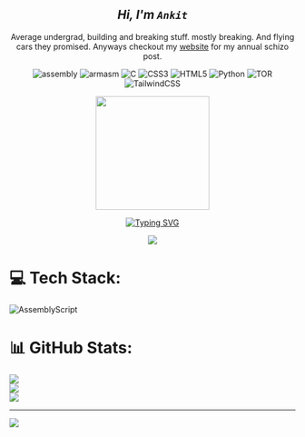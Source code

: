 <div align="center">

  
## **_Hi, I'm `Ankit`_**



Average undergrad, building and breaking stuff. mostly breaking. And flying cars they promised.
Anyways checkout my [website](https://m3rcurylake.pages.dev/) for my annual schizo post.


![assembly](https://img.shields.io/badge/x86~64%20Assembly-grey?style=for-the-badge&logo=assemblyscript)
![armasm](https://img.shields.io/badge/ARM~ASM-yellow?style=for-the-badge&logo=assemblyscript)
![C](https://img.shields.io/badge/c-%2300599C.svg?style=for-the-badge&logo=c&logoColor=white) ![CSS3](https://img.shields.io/badge/css3-%231572B6.svg?style=for-the-badge&logo=css3&logoColor=white) ![HTML5](https://img.shields.io/badge/html5-%23E34F26.svg?style=for-the-badge&logo=html5&logoColor=white) ![Python](https://img.shields.io/badge/python-3670A0?style=for-the-badge&logo=python&logoColor=ffdd54) ![TOR](https://img.shields.io/badge/tor-%237E4798.svg?style=for-the-badge&logo=tor-project&logoColor=white) ![TailwindCSS](https://img.shields.io/badge/tailwindcss-%2338B2AC.svg?style=for-the-badge&logo=tailwind-css&logoColor=white)


<a href="https://github.com/anuraghazra/github-readme-stats">
  <img height=200 align="center" src="https://github-readme-stats.vercel.app/api?username=m3rcurylake&show_icons=true&theme=material-palenight" />

[![Typing SVG](https://readme-typing-svg.demolab.com?font=Ubuntu&size=14&duration=2700&pause=1000&color=9FF700&center=true&vCenter=true&random=true&width=435&lines=%22The+ceiling+hummed+Morse+code+about+unpaid+taxes.%22;%22My+left+sock+keeps+whispering+stock+market+tips+to+the+toaster.%22;%22A+giraffe+just+ordered+three+espressos+and+left+without+paying.%22;%22Bananas+are+just+moons+practicing+cosplay.%22;%22I+sneezed%2C+and+the+refrigerator+applauded+politely.%22;%22Time+is+just+soup+someone+forgot+to+stir.%22;%22Your+shadow+filed+a+restraining+order+against+the+mirror.%22)](https://git.io/typing-svg)

![](https://komarev.com/ghpvc/?username=m3rcurylake)


</div>



# 💻 Tech Stack:
![AssemblyScript](https://img.shields.io/badge/assembly%20script-%23000000.svg?style=for-the-badge&logo=assemblyscript&logoColor=white)
# 📊 GitHub Stats:
![](https://github-readme-stats.vercel.app/api?username=m34furys&theme=dark&hide_border=false&include_all_commits=false&count_private=false)<br/>
![](https://nirzak-streak-stats.vercel.app/?user=m34furys&theme=dark&hide_border=false)<br/>
![](https://github-readme-stats.vercel.app/api/top-langs/?username=m34furys&theme=dark&hide_border=false&include_all_commits=false&count_private=false&layout=compact)

---
[![](https://visitcount.itsvg.in/api?id=m34furys&icon=0&color=0)](https://visitcount.itsvg.in)

<!-- Proudly created with GPRM ( https://gprm.itsvg.in ) -->


<!---
M3rcuryLake/M3rcuryLake is a ✨ special ✨ repository because its `README.md` (this file) appears on your GitHub profile.
You can click the Preview link to take a look at your changes.
--->
